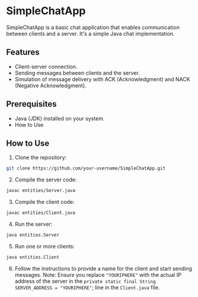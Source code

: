 # SimpleChatApp

SimpleChatApp is a basic chat application that enables communication between clients and a server. It's a simple Java chat implementation.

## Features
- Client-server connection.
- Sending messages between clients and the server.
- Simulation of message delivery with ACK (Acknowledgment) and NACK (Negative Acknowledgment).

## Prerequisites
- Java (JDK) installed on your system.
- How to Use

## How to Use
1. Clone the repository:
```bash
git clone https://github.com/your-username/SimpleChatApp.git
```

2. Compile the server code:
```bash
javac entities/Server.java
```

3. Compile the client code:
```bash
javac entities/Client.java
```

4. Run the server:
```bash
java entities.Server
```

5. Run one or more clients:
```bash
java entities.Client
```

6. Follow the instructions to provide a name for the client and start sending messages.
Note: Ensure you replace `"YOURIPHERE"` with the actual IP address of the server in the `private static final String SERVER_ADDRESS = "YOURIPHERE"`; line in the `Client.java` file.
